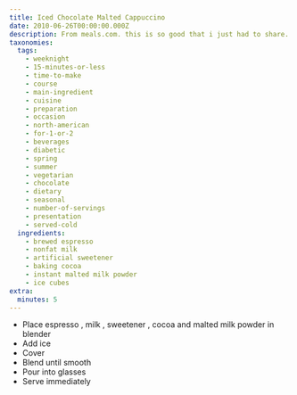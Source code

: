 ```yaml
---
title: Iced Chocolate Malted Cappuccino
date: 2010-06-26T00:00:00.000Z
description: From meals.com. this is so good that i just had to share.
taxonomies:
  tags:
    - weeknight
    - 15-minutes-or-less
    - time-to-make
    - course
    - main-ingredient
    - cuisine
    - preparation
    - occasion
    - north-american
    - for-1-or-2
    - beverages
    - diabetic
    - spring
    - summer
    - vegetarian
    - chocolate
    - dietary
    - seasonal
    - number-of-servings
    - presentation
    - served-cold
  ingredients:
    - brewed espresso
    - nonfat milk
    - artificial sweetener
    - baking cocoa
    - instant malted milk powder
    - ice cubes
extra:
  minutes: 5
---
```

 - Place espresso , milk , sweetener , cocoa and malted milk powder in blender
 - Add ice
 - Cover
 - Blend until smooth
 - Pour into glasses
 - Serve immediately
